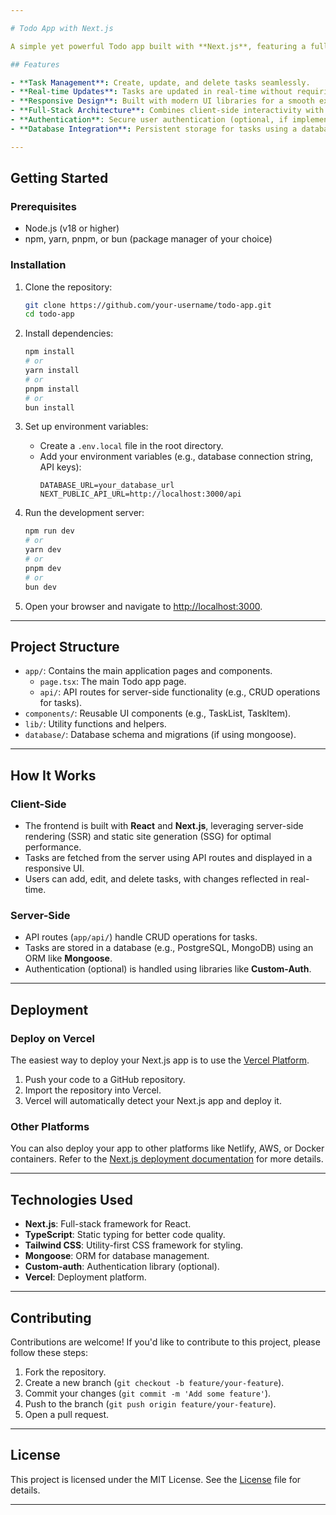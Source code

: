 ```yaml
---

# Todo App with Next.js

A simple yet powerful Todo app built with **Next.js**, featuring a full-stack architecture with both client and server-side functionality. Manage your tasks efficiently with a clean and responsive user interface.

## Features

- **Task Management**: Create, update, and delete tasks seamlessly.
- **Real-time Updates**: Tasks are updated in real-time without requiring a page refresh.
- **Responsive Design**: Built with modern UI libraries for a smooth experience on all devices.
- **Full-Stack Architecture**: Combines client-side interactivity with server-side rendering for optimal performance.
- **Authentication**: Secure user authentication (optional, if implemented).
- **Database Integration**: Persistent storage for tasks using a database (e.g., PostgreSQL, MongoDB).

---
```


## Getting Started

### Prerequisites

- Node.js (v18 or higher)
- npm, yarn, pnpm, or bun (package manager of your choice)

### Installation

1. Clone the repository:
   ```bash
   git clone https://github.com/your-username/todo-app.git
   cd todo-app
   ```

2. Install dependencies:
   ```bash
   npm install
   # or
   yarn install
   # or
   pnpm install
   # or
   bun install
   ```

3. Set up environment variables:
   - Create a `.env.local` file in the root directory.
   - Add your environment variables (e.g., database connection string, API keys):
     ```env
     DATABASE_URL=your_database_url
     NEXT_PUBLIC_API_URL=http://localhost:3000/api
     ```

4. Run the development server:
   ```bash
   npm run dev
   # or
   yarn dev
   # or
   pnpm dev
   # or
   bun dev
   ```

5. Open your browser and navigate to [http://localhost:3000](http://localhost:3000).

---

## Project Structure

- `app/`: Contains the main application pages and components.
  - `page.tsx`: The main Todo app page.
  - `api/`: API routes for server-side functionality (e.g., CRUD operations for tasks).
- `components/`: Reusable UI components (e.g., TaskList, TaskItem).
- `lib/`: Utility functions and helpers.
- `database/`: Database schema and migrations (if using mongoose).

---

## How It Works

### Client-Side
- The frontend is built with **React** and **Next.js**, leveraging server-side rendering (SSR) and static site generation (SSG) for optimal performance.
- Tasks are fetched from the server using API routes and displayed in a responsive UI.
- Users can add, edit, and delete tasks, with changes reflected in real-time.

### Server-Side
- API routes (`app/api/`) handle CRUD operations for tasks.
- Tasks are stored in a database (e.g., PostgreSQL, MongoDB) using an ORM like **Mongoose**.
- Authentication (optional) is handled using libraries like **Custom-Auth**.

---

## Deployment

### Deploy on Vercel
The easiest way to deploy your Next.js app is to use the [Vercel Platform](https://vercel.com/new?utm_medium=default-template&filter=next.js&utm_source=create-next-app&utm_campaign=create-next-app-readme).

1. Push your code to a GitHub repository.
2. Import the repository into Vercel.
3. Vercel will automatically detect your Next.js app and deploy it.

### Other Platforms
You can also deploy your app to other platforms like Netlify, AWS, or Docker containers. Refer to the [Next.js deployment documentation](https://nextjs.org/docs/app/building-your-application/deploying) for more details.

---

## Technologies Used

- **Next.js**: Full-stack framework for React.
- **TypeScript**: Static typing for better code quality.
- **Tailwind CSS**: Utility-first CSS framework for styling.
- **Mongoose**: ORM for database management.
- **Custom-auth**: Authentication library (optional).
- **Vercel**: Deployment platform.

---

## Contributing

Contributions are welcome! If you'd like to contribute to this project, please follow these steps:

1. Fork the repository.
2. Create a new branch (`git checkout -b feature/your-feature`).
3. Commit your changes (`git commit -m 'Add some feature'`).
4. Push to the branch (`git push origin feature/your-feature`).
5. Open a pull request.

---

## License

This project is licensed under the MIT License. See the [License](License.txt) file for details.

---
